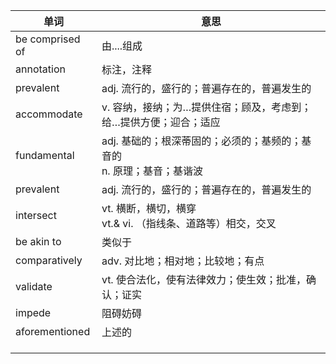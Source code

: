 | 单词            | 意思                                                         |
| --------------- | ------------------------------------------------------------ |
| be comprised of | 由....组成                                                   |
| annotation      | 标注，注释                                                   |
| prevalent       | adj. 流行的，盛行的；普遍存在的，普遍发生的                  |
| accommodate     | v. 容纳，接纳；为…提供住宿；顾及，考虑到；给…提供方便；迎合；适应 |
| fundamental     | adj. 基础的；根深蒂固的；必须的；基频的；基音的<br/>n. 原理；基音；基谐波 |
| prevalent       | adj. 流行的，盛行的；普遍存在的，普遍发生的                  |
| intersect       | vt. 横断，横切，横穿<br/>vt.& vi. （指线条、道路等）相交，交叉 |
| be akin to      | 类似于                                                       |
| comparatively   | adv. 对比地；相对地；比较地；有点                            |
| validate        | vt. 使合法化，使有法律效力；使生效；批准，确认；证实         |
| impede          | 阻碍妨碍                                                     |
| aforementioned  | 上述的                                                       |
|                 |                                                              |
|                 |                                                              |
|                 |                                                              |

